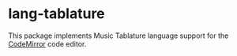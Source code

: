 # lang-tablature

This package implements Music Tablature language support for the [CodeMirror](https://codemirror.net/6/) code editor.
